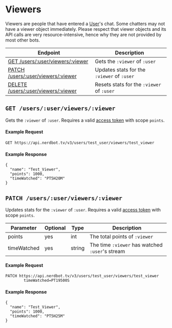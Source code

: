 # Viewers
Viewers are people that have entered a [User](users.md)'s chat. Some chatters may not have a viewer object immediately. Please respect that viewer objects and its API calls are very resource-intensive, hence why they are not provided by most other bots.

Endpoint|Description
---|---
[GET /users/:user/viewers/:viewer](#get-usersuserviewersviewer)|Gets the `:viewer` of `:user`
[PATCH /users/:user/viewers/:viewer](#patch-usersuserviewersviewer)|Updates stats for the `:viewer` of `:user`
[DELETE /users/:user/viewers/:viewer](#delete-usersuserviewersviewer)|Resets stats for the `:viewer` of `:user`

## `GET /users/:user/viewers/:viewer`
Gets the `:viewer` of `:user`. Requires a valid [access token](../authentication.md) with scope `points`.
#### Example Request
    GET https://api.nerdbot.tv/v3/users/test_user/viewers/test_viewer
#### Example Response
    {
      "name": "Test_Viewer",
      "points": 1000,
      "timeWatched": "PT5H20M"
    }
## `PATCH /users/:user/viewers/:viewer`
Updates stats for the `:viewer` of `:user`. Requires a valid [access token](../authentication.md) with scope `points`.

|Parameter|Optional|Type|Description|
|---|---|---|---|
|points|yes|int|The total points of `:viewer`|
|timeWatched|yes|string|The time `:viewer` has watched `:user`'s stream|

#### Example Request
    PATCH https://api.nerdbot.tv/v3/users/test_user/viewers/test_viewer
            timeWatched=PT19500S
#### Example Response
    {
      "name": "Test_Viewer",
      "points": 1000,
      "timeWatched": "PT5H25M"
    }
